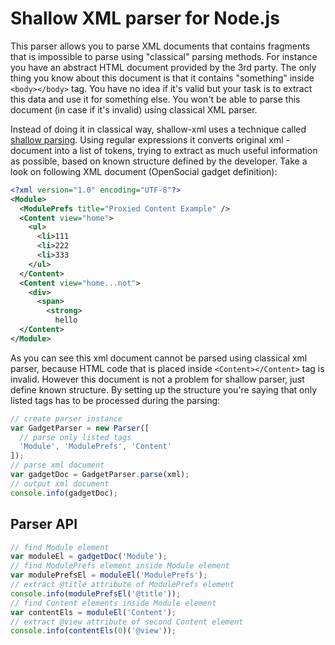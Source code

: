Shallow XML parser for Node.js
===========

This parser allows you to parse XML documents that contains fragments that is
impossible to parse using "classical" parsing methods. For instance you have an
abstract HTML document provided by the 3rd party. The only thing you know about
this document is that it contains "something" inside `<body></body>` tag. You
have no idea if it's valid but your task is to extract this data and use it
for something else. You won't be able to parse this document (in case if it's invalid)
using classical XML parser.

Instead of doing it in classical way, shallow-xml uses a technique called
[shallow parsing](http://en.wikipedia.org/wiki/Shallow_parsing). Using regular expressions
it converts original xml - document into a list of tokens, trying to extract as much
useful information as possible, based on known structure defined by the developer.
Take a look on following XML document (OpenSocial gadget definition):

```xml
<?xml version="1.0" encoding="UTF-8"?>
<Module>
  <ModulePrefs title="Proxied Content Example" />
  <Content view="home">
    <ul>
      <li>111
      <li>222
      <li>333
    </ul>
  </Content>
  <Content view="home...not">
    <div>
      <span>
        <strong>
          hello
  </Content>
</Module>
```

As you can see this xml document cannot be parsed using classical xml parser,
because HTML code that is placed inside `<Content></Content>` tag is invalid.
However this document is not a problem for shallow parser, just define known structure.
By setting up the structure you're saying that only listed tags has to be processed during the parsing:

```javascript
// create parser instance
var GadgetParser = new Parser([
  // parse only listed tags
  'Module', 'ModulePrefs', 'Content'
]);
// parse xml document
var gadgetDoc = GadgetParser.parse(xml);
// output xml document
console.info(gadgetDoc);
```

## Parser API ##

```javascript
// find Module element
var moduleEl = gadgetDoc('Module');
// find ModulePrefs element inside Module element
var modulePrefsEl = moduleEl('ModulePrefs');
// extract @title attribute of ModulePrefs element
console.info(modulePrefsEl('@title'));
// find Content elements inside Module element
var contentEls = moduleEl('Content');
// extract @view attribute of second Content element
console.info(contentEls(0)('@view'));
```
